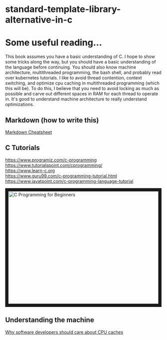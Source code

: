 # standard-template-library-alternative-in-c
# Some useful reading...

This book assumes you have a basic understanding of C.  I hope to show some tricks along the way, but you should have a basic understanding of the language before continuing.  You should also know machine architecture, multithreaded programming, the bash shell, and probably read over kubernetes tutorials.  I like to avoid thread contention, context switching, and optimize cpu caching in multithreaded programming (which this will be).  To do this, I believe that you need to avoid locking as much as possible and carve out different spaces in RAM for each thread to operate in.  It's good to understand machine architecture to really understand optimizations.

## Markdown (how to write this)
[Markdown Cheatsheet](https://github.com/adam-p/markdown-here/wiki/Markdown-Cheatsheet)<br/>

## C Tutorials
https://www.programiz.com/c-programming<br/>
https://www.tutorialspoint.com/cprogramming/<br/>
https://www.learn-c.org<br/>
https://www.guru99.com/c-programming-tutorial.html<br/>
https://www.javatpoint.com/c-programming-language-tutorial<br/>

<a href="http://www.youtube.com/watch?feature=player_embedded&v=KJgsSFOSQv0
" target="_blank"><img src="http://img.youtube.com/vi/KJgsSFOSQv0/0.jpg"
alt="C Programming for Beginners" width="480" height="360" border="10" /></a>

## Understanding the machine
[Why software developers should care about CPU caches](https://medium.com/software-design/why-software-developers-should-care-about-cpu-caches-8da04355bb8a)<br/>
